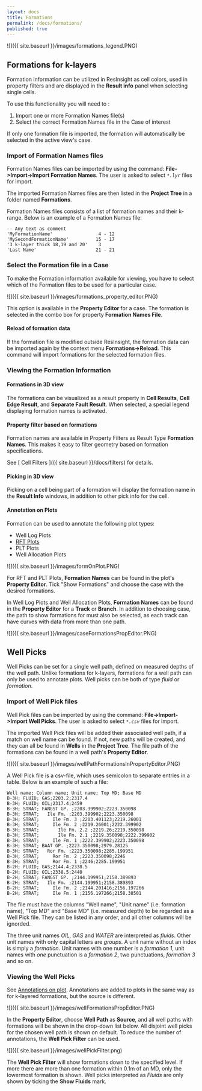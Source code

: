 ```yaml
---
layout: docs
title: Formations
permalink: /docs/formations/
published: true
---
```


![]({{ site.baseurl }}/images/formations_legend.PNG)

## Formations for k-layers

Formation information can be utilized in ResInsight as cell colors, used in property filters and are displayed in the **Result info** panel when selecting single cells.

To use this functionality you will need to :

1. Import one or more Formation Names file(s)
2. Select the correct Formation Names file in the Case of interest

<div class="note info">
If only one formation file is imported, the formation will automatically be selected in the active view's case.
</div>

### Import of Formation Names files

Formation Names files can be imported by using the command: **File->Import->Import Formation Names**.
The user is asked to select _`*.lyr`_ files for import.

The imported Formation Names files are then listed in the **Project Tree** in a folder named **Formations**. 

Formation Names files consists of a list of formation names and their k-range. Below is an example of a Formation Names file:

```
-- Any text as comment
'MyFormationName'                 4 - 12
'MySecondFormationName'          15 - 17
'3 k-layer thick 18,19 and 20'    3
'Last Name'                      21 - 21 
```

### Select the Formation file in a Case
To make the Formation information available for viewing, you have to select which of the Formation files to be used for a particular case.

![]({{ site.baseurl }}/images/formations_property_editor.PNG)

This option is available in the **Property Editor** for a case. The formation is selected in the combo box for property **Formation Names File**.

#### Reload of formation data
If the formation file is modified outside ResInsight, the formation data can be imported again by the context menu **Formations->Reload**. This command will import formations for the selected formation files.

### Viewing the Formation Information

#### Formations in 3D view
The formations can be visualized as a result property in **Cell Results**, **Cell Edge Result**, and **Separate Fault Result**. When selected, a special legend displaying formation names is activated.

#### Property filter based on formations
Formation names are available in Property Filters as Result Type **Formation Names**. This makes it easy to filter geometry based on formation specifications.

See [ Cell Filters ]({{ site.baseurl }}/docs/filters) for details.

#### Picking in 3D view
Picking on a cell being part of a formation will display the formation name in the **Result Info** windows, in addition to other pick info for the cell.

#### <a name="annotationOnPlot">Annotation on Plots</a>
Formation can be used to annotate the following plot types:
- Well Log Plots
- [RFT Plots]({{site.baseurl}}/docs/rftplot)
- PLT Plots
- Well Allocation Plots

![]({{ site.baseurl }}/images/formOnPlot.PNG)

For RFT and PLT Plots, **Formation Names** can be found in the plot's **Property Editor**. Tick "Show Formations" and choose the case with the desired formations. 

In Well Log Plots and Well Allocation Plots, **Formation Names** can be found in the **Property Editor** for a **Track** or **Branch**. In addition to choosing case, the path to show formations for must also be selected, as each track can have curves with data from more than one path.

![]({{ site.baseurl }}/images/caseFormationsPropEditor.PNG)

## Well Picks
Well Picks can be set for a single well path, defined on measured depths of the well path. Unlike formations for k-layers, formations for a well path can only be used to annotate plots. Well picks can be both of type *fluid* or *formation*.

### Import of Well Pick files

Well Pick files can be imported by using the command: **File->Import->Import Well Picks**.
The user is asked to select _`*.csv`_ files for import.

The imported Well Pick files will be added their associated well path, if a match on well name can be found. If not, new paths will be created, and they can all be found in **Wells** in the **Project Tree**. The file path of the formations can be found in a well path's **Property Editor**.

![]({{ site.baseurl }}/images/wellPathFormationsInPropertyEditor.PNG)

A Well Pick file is a csv-file, which uses semicolon to separate entries in a table. Below is an example of such a file:

```
Well name; Column name; Unit name; Top MD; Base MD
B-3H; FLUID; GAS;2203.2;2317.4
B-3H; FLUID; OIL;2317.4;2459
B-3H; STRAT; FANGST GP. ;2203.399902;2223.350098
B-3H; STRAT;   Ile Fm. ;2203.399902;2223.350098
B-3H; STRAT;     Ile Fm. 3 ;2203.401123;2219.26001
B-3H; STRAT;     Ile Fm. 2 ;2219.26001;2222.399902
B-3H; STRAT;       Ile Fm. 2.2 ;2219.26;2219.350098
B-3H; STRAT;       Ile Fm. 2.1 ;2219.350098;2222.399902
B-3H; STRAT;     Ile Fm. 1 ;2222.399902;2223.350098
B-3H; STRAT; BAAT GP. ;2223.350098;2979.28125
B-3H; STRAT;   Ror Fm. ;2223.350098;2285.199951
B-3H; STRAT;     Ror Fm. 2 ;2223.350098;2246
B-3H; STRAT;     Ror Fm. 1 ;2246;2285.199951
B-2H; FLUID; GAS;2144.4;2338.5
B-2H; FLUID; OIL;2338.5;2440
B-2H; STRAT; FANGST GP. ;2144.199951;2158.389893
B-2H; STRAT;   Ile Fm. ;2144.199951;2158.389893
B-2H; STRAT;     Ile Fm. 2 ;2144.201416;2156.197266
B-2H; STRAT;     Ile Fm. 1 ;2156.197266;2158.38501
```

The file must have the columns "Well name", "Unit name" (i.e. formation name), "Top MD" and "Base MD" (i.e. measured depth) to be regarded as a Well Pick file. They can be listed in any order, and all other columns will be ignorded.

The three unit names *OIL*, *GAS* and *WATER* are interpreted as *fluids*. Other unit names with only capital letters are *groups*. A unit name without an index is simply a *formation*. Unit names with one number is a *formation 1*, unit names with *one* punctuation is a *formation 2*, two punctuations, *formation 3* and so on.

### Viewing the Well Picks
See [Annotations on plot](#annotationOnPlot). Annotations are added to plots in the same way as for k-layered formations, but the source is different.

![]({{ site.baseurl }}/images/wellFormationsPropEditor.PNG)

In the **Property Editor**, choose **Well Path** as **Source**, and all well paths with formations will be shown in the drop-down list below. All disjoint well picks for the chosen well path is shown on default. To reduce the number of annotations, the **Well Pick Filter** can be used.

![]({{ site.baseurl }}/images/wellPickFilter.png)

The **Well Pick Filter** will show formations down to the specified level. If more there are more than one formation within 0.1m of an MD, only the lowermost formation is shown. Well picks interpreted as *Fluids* are only shown by ticking the **Show Fluids** mark.
